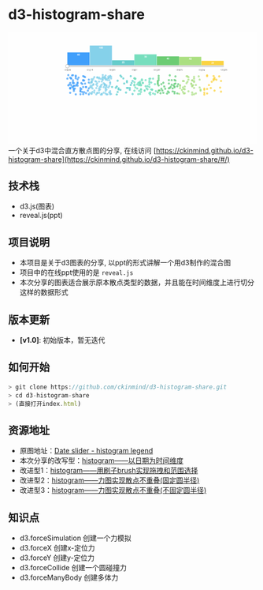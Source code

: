 # d3-histogram-share
![d3-histogram-share](https://raw.githubusercontent.com/ckinmind/d3-histogram-share/master/demo.gif)
一个关于d3中混合直方散点图的分享, 在线访问 [https://ckinmind.github.io/d3-histogram-share](https://ckinmind.github.io/d3-histogram-share/#/)


## 技术栈
- d3.js(图表)
- reveal.js(ppt)

## 项目说明
- 本项目是关于d3图表的分享, 以ppt的形式讲解一个用d3制作的混合图
- 项目中的在线ppt使用的是 `reveal.js`
- 本次分享的图表适合展示原本散点类型的数据，并且能在时间维度上进行切分这样的数据形式

## 版本更新
- **[v1.0]**: 初始版本，暂无迭代


## 如何开始
```js
> git clone https://github.com/ckinmind/d3-histogram-share.git
> cd d3-histogram-share
> (直接打开index.html)
```

## 资源地址

- 原图地址：[Date slider - histogram legend](https://bl.ocks.org/officeofjane/f132634f67b114815ba686484f9f7a77/c838775c9d23ff565a3f3a90869ae8aca63f2d84)
- 本次分享的改写型：[histogram——以日期为时间维度](https://bl.ocks.org/ckinmind/9b2fdee3c77d032d18f02eb8b4ea100a)
- 改进型1：[histogram——用刷子brush实现拖拽和范围选择](https://bl.ocks.org/ckinmind/c0da1e7f2ab093cc25d09d57efa3b750)
- 改进型2：[histogram——力图实现散点不重叠(固定圆半径)](https://bl.ocks.org/ckinmind/3d5d17b992e3f4c7f3ae1b134bf1902f)
- 改进型3：[histogram——力图实现散点不重叠(不固定圆半径)](https://bl.ocks.org/ckinmind/f87a5aab529f65afc32b2e7dbe6ddac4)

## 知识点
- d3.forceSimulation 创建一个力模拟
- d3.forceX 创建x-定位力
- d3.forceY 创建y-定位力
- d3.forceCollide 创建一个圆碰撞力
- d3.forceManyBody 创建多体力

